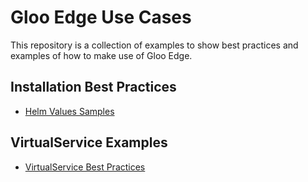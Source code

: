 # Gloo Edge Use Cases

This repository is a collection of examples to show best practices and examples of how to make use of Gloo Edge.

## Installation Best Practices
- [Helm Values Samples](production-helm-values/README.md)

## VirtualService Examples
- [VirtualService Best Practices](virtual-service/README.md)
